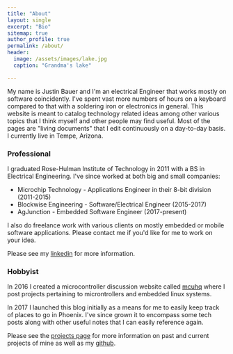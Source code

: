 ```yaml
---
title: "About"
layout: single
excerpt: "Bio"
sitemap: true
author_profile: true
permalink: /about/
header:
  image: /assets/images/lake.jpg
  caption: "Grandma's lake"

---
```


My name is Justin Bauer and I'm an electrical Engineer that works mostly on software coincidently. I've spent vast more numbers of hours on a keyboard compared to that with a soldering iron or electronics in general. This website is meant to catalog technology related ideas among other various topics that I think myself and other people may find useful. Most of the pages are "living documents" that I edit continuously on a day-to-day basis. I currently live in Tempe, Arizona.  

### Professional

I graduated Rose-Hulman Institute of Technology in 2011 with a BS in Electrical Engineering. I've since worked at both big and small companies:

 * Microchip Technology - Applications Engineer in their 8-bit division (2011-2015)
 * Blockwise Engineering - Software/Electrical Engineer (2015-2017)
 * AgJunction - Embedded Software Engineer (2017-present)
  
I also do freelance work with various clients on mostly embedded or mobile software applications. Please contact me if you'd like for me to work on your idea.

Please see my [linkedin](https://www.linkedin.com/in/justin-bauer-a7a9ba116) for more information. 

### Hobbyist


In 2016 I created a microcontroller discussion website called [mcuhq](http://mcuhq.com) where I post projects pertaining to microntrollers and embedded linux systems. 

In 2017 I launched this blog initially as a means for me to easily keep track of places to go in Phoenix. I've since grown it to encompass some tech posts along with other useful notes that I can easily reference again. 

Please see the [projects page](https://bauerjj.github.io/projects/) for more information on past and current projects of mine as well as my [github](https://github.com/bauerjj). 


